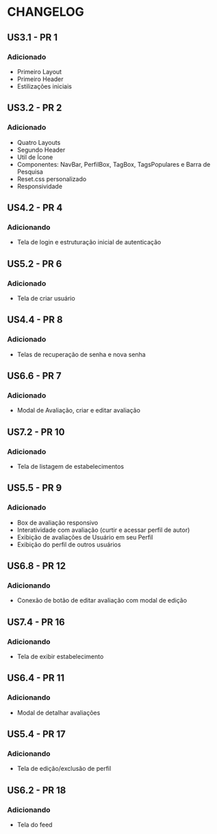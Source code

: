 # CHANGELOG

## US3.1 - PR 1

### Adicionado

- Primeiro Layout
- Primeiro Header
- Estilizações iniciais

## US3.2 - PR 2

### Adicionado

- Quatro Layouts
- Segundo Header
- Util de Ícone
- Componentes: NavBar, PerfilBox, TagBox, TagsPopulares e Barra de Pesquisa
- Reset.css personalizado
- Responsividade

## US4.2 - PR 4

### Adicionando

- Tela de login e estruturação inicial de autenticação

## US5.2 - PR 6

### Adicionado

- Tela de criar usuário

## US4.4 - PR 8

### Adicionado

- Telas de recuperação de senha e nova senha

## US6.6 - PR 7

### Adicionado

- Modal de Avaliação, criar e editar avaliação

## US7.2 - PR 10

### Adicionado

- Tela de listagem de estabelecimentos

## US5.5 - PR 9

### Adicionado

- Box de avaliação responsivo
- Interatividade com avaliação (curtir e acessar perfil de autor)
- Exibição de avaliações de Usuário em seu Perfil
- Exibição do perfil de outros usuários

## US6.8 - PR 12

### Adicionando

- Conexão de botão de editar avaliação com modal de edição

## US7.4 - PR 16

### Adicionando

- Tela de exibir estabelecimento

## US6.4 - PR 11

### Adicionando

- Modal de detalhar avaliações

## US5.4 - PR 17

### Adicionando

- Tela de edição/exclusão de perfil

## US6.2 - PR 18

### Adicionando

- Tela do feed
